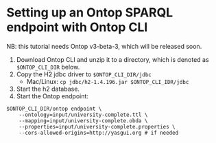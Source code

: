 # Setting up an Ontop SPARQL endpoint with Ontop CLI

NB: this tutorial needs Ontop v3-beta-3, which will be released soon.

1. Download Ontop CLI and unzip it to a directory, which is denoted as `$ONTOP_CLI_DIR` below.
2. Copy the H2 jdbc driver to `$ONTOP_CLI_DIR/jdbc`
    * Mac/Linux: `cp jdbc/h2-1.4.196.jar $ONTOP_CLI_IDR/jdbc`
3. Start the h2 database.
4. Start the Ontop endpoint:

```console
$ONTOP_CLI_DIR/ontop endpoint \
    --ontology=input/university-complete.ttl \
    --mapping=input/university-complete.obda \
    --properties=input/university-complete.properties \
    --cors-allowed-origins=http://yasgui.org # if needed
```
